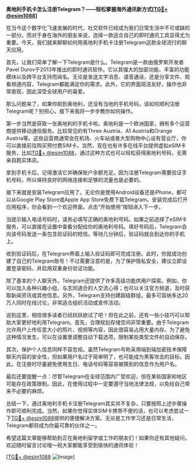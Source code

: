 **奥地利手机卡怎么注册Telegram？——轻松掌握海外通讯新方式[[TG💪+ @esim1088](https://t.me/s/esim1088)]**

在当今这个数字化飞速发展的时代，社交软件已经成为我们日常生活中不可或缺的一部分。而对于身在海外的朋友来说，选择一款适合自己的即时通讯工具显得尤为重要。今天，我们就来聊聊如何用奥地利手机卡注册Telegram这款全球流行的聊天应用。

首先，让我们简单了解一下Telegram是什么。Telegram是一款由俄罗斯开发者Pavel Durov于2013年推出的即时通讯软件。它以其强大的加密功能、丰富的功能模块以及跨平台支持而闻名。无论是发送文字消息、语音通话，还是分享文件、观看频道内容，Telegram都能满足你的需求。此外，它的界面简洁友好，操作也非常直观，因此深受全球用户的喜爱。

那么问题来了，如果你刚到奥地利，还没有当地的手机号码，该如何顺利注册Telegram呢？别担心，接下来我将一步步教你如何操作。

第一步当然是获取一张奥地利的手机卡啦。奥地利是一个欧洲国家，拥有多个运营商提供移动通信服务。比较常见的有Three Austria、A1 Austria和Orange Austria等。这些运营商通常会在机场、火车站或者大型购物中心设有营业厅，你可以直接前往购买预付费SIM卡。当然，现在也有许多在线平台提供虚拟eSIM卡服务，比如[TG💪+ @esim1088](https://t.me/s/esim1088)，通过这种方式也可以轻松获得奥地利号码，无需亲自跑实体店。

拿到手机卡后，记得激活它并确保账户余额充足。因为注册Telegram需要验证手机号码，所以保持良好的网络连接和足够的流量也是必要的。

接下来就是安装Telegram应用了。无论你是使用Android设备还是iPhone，都可以从Google Play Store或Apple App Store免费下载Telegram。安装完成后打开应用程序，你会看到一个欢迎界面，点击“开始使用”按钮进入下一步。

当提示输入电话号码时，请务必填写正确的奥地利号码。如果之前选择了eSIM卡服务，可以直接在设置中查看分配给你的奥地利号码。填好号码后，Telegram会向该号码发送一条包含验证码的短信。等待几分钟后，验证码就会到达你的手机上。

收到验证码后，在Telegram界面上输入验证码即可完成注册。此时，你就成功创建了自己的Telegram账号！不过需要注意的是，为了保护隐私安全，建议立即设置登录密码，并启用双重身份验证功能。

除了基本的个人聊天外，Telegram还提供了许多高级功能供用户探索。例如，你可以加入各种兴趣小组，与志同道合的人交流心得；也可以关注官方频道，及时获取新闻资讯或其他信息。另外，Telegram支持创建超级群组，最多可容纳多达20万人同时在线讨论，非常适合组织活动或宣传活动。

说到这里，相信很多读者已经跃跃欲试了吧！但在此之前，还有一些小技巧可以帮助大家更好地利用Telegram。首先，合理规划存储空间非常重要。由于Telegram允许用户上传任意大小的照片、视频等内容，因此很容易占用大量内存。为了避免这种情况发生，可以在设置里调整自动下载选项，限制某些类型文件的自动保存。

其次，保护个人信息同样不容忽视。虽然Telegram号称采用端到端加密技术保障聊天内容的安全性，但如果用户名过于简单明了，也可能成为黑客攻击的目标。因此，在注册时尽量避免使用生日、电话号码等容易被猜到的信息作为用户名。

最后还要提醒一点：尽管Telegram在全球范围内广受欢迎，但在某些国家和地区可能存在政策限制。因此，在使用过程中一定要遵守当地法律法规，以免给自己带来不必要的麻烦。

总结一下，通过奥地利手机卡注册Telegram其实并不复杂，只要按照上述步骤操作即可顺利完成。当然，如果你觉得实体SIM卡携带不便的话，也可以考虑尝试一下[TG💪+ @esim1088](https://t.me/s/esim1088)提供的便捷解决方案。无论是工作学习还是日常生活，Telegram都将成为你最可靠的伙伴之一。

希望这篇文章能够帮助到正在奥地利留学或工作的朋友们！如果你还有其他疑问，欢迎随时留言讨论哦～祝大家都能享受到愉快的通讯体验！

[[TG💪+ @esim1088](https://t.me/s/esim1088) ![Image](https://i.postimg.cc/4NQfJmqS/Snipaste-2025-05-13-00-14-12.png)]